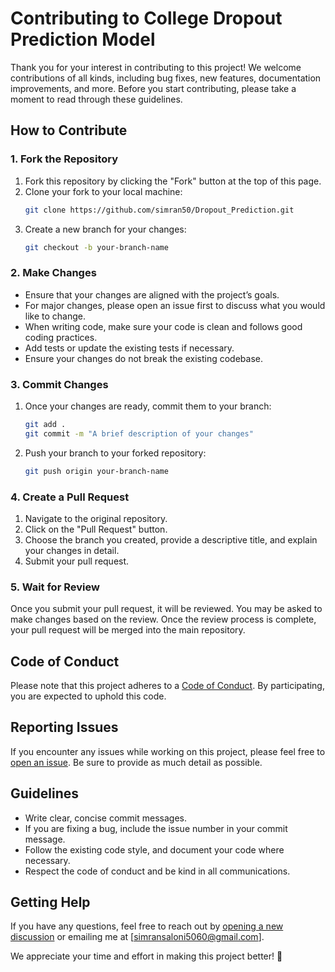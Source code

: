 # Contributing to College Dropout Prediction Model

Thank you for your interest in contributing to this project! We welcome contributions of all kinds, including bug fixes, new features, documentation improvements, and more. Before you start contributing, please take a moment to read through these guidelines.

## How to Contribute

### 1. Fork the Repository
1. Fork this repository by clicking the "Fork" button at the top of this page.
2. Clone your fork to your local machine:
    ```bash
    git clone https://github.com/simran50/Dropout_Prediction.git
    ```
3. Create a new branch for your changes:
    ```bash
    git checkout -b your-branch-name
    ```

### 2. Make Changes
- Ensure that your changes are aligned with the project’s goals. 
- For major changes, please open an issue first to discuss what you would like to change.
- When writing code, make sure your code is clean and follows good coding practices.
- Add tests or update the existing tests if necessary.
- Ensure your changes do not break the existing codebase.

### 3. Commit Changes
1. Once your changes are ready, commit them to your branch:
    ```bash
    git add .
    git commit -m "A brief description of your changes"
    ```
2. Push your branch to your forked repository:
    ```bash
    git push origin your-branch-name
    ```

### 4. Create a Pull Request
1. Navigate to the original repository.
2. Click on the "Pull Request" button.
3. Choose the branch you created, provide a descriptive title, and explain your changes in detail.
4. Submit your pull request.

### 5. Wait for Review
Once you submit your pull request, it will be reviewed. You may be asked to make changes based on the review. Once the review process is complete, your pull request will be merged into the main repository.

## Code of Conduct
Please note that this project adheres to a [Code of Conduct](https://github.com/simran50/Dropout_Prediction/blob/main/contributing.md). By participating, you are expected to uphold this code.

## Reporting Issues
If you encounter any issues while working on this project, please feel free to [open an issue](link-to-your-issues-page). Be sure to provide as much detail as possible.

## Guidelines
- Write clear, concise commit messages.
- If you are fixing a bug, include the issue number in your commit message.
- Follow the existing code style, and document your code where necessary.
- Respect the code of conduct and be kind in all communications.

## Getting Help
If you have any questions, feel free to reach out by [opening a new discussion](link-to-discussions) or emailing me at [simransaloni5060@gmail.com].

We appreciate your time and effort in making this project better! 🚀
